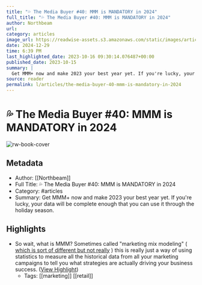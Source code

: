 ```yaml
---
title: "💦 The Media Buyer #40: MMM is MANDATORY in 2024"
full_title: "💦 The Media Buyer #40: MMM is MANDATORY in 2024"
author: Northbeam
url: 
category: articles
image_url: https://readwise-assets.s3.amazonaws.com/static/images/article1.be68295a7e40.png
date: 2024-12-29
time: 6:39 PM
last_highlighted_date: 2023-10-16 09:30:14.076487+00:00
published_date: 2023-10-15
summary: |
  Get MMM+ now and make 2023 your best year yet. If you're lucky, your data will be complete enough that you can use it through the holiday season.
source: reader
permalink: l/articles/the-media-buyer-40-mmm-is-mandatory-in-2024
---
```

# 💦 The Media Buyer #40: MMM is MANDATORY in 2024

![rw-book-cover](https://readwise-assets.s3.amazonaws.com/static/images/article1.be68295a7e40.png)

## Metadata
- Author: [[Northbeam]]
- Full Title: 💦 The Media Buyer #40: MMM is MANDATORY in 2024
- Category: #articles
- Summary: Get MMM+ now and make 2023 your best year yet. If you're lucky, your data will be complete enough that you can use it through the holiday season.

## Highlights
- So wait, what is MMM? Sometimes called "marketing mix modeling" ( [which is sort of different but not really](https://info.northbeam.io/e3t/Ctc/UC+113/d2FFQX04/VWFHTS98Nzl6Vm7D2H1Z9MGyW8Ny6Rt54GGTnN3cFw6z3qgyTW8wLKSR6lZ3mHW6CjW897gB32-W8z96hs2PCGF3W9h5VCV1lChWTW6-Z12w5zC7lvW8Z5ssP38qZkZW4ZwwKv2JZmQhW3znqJJ49_VJmW1j5GSN7RbJgDW7MQ4VW67vbm3VLW6_k8hZwS-W63rZ3Q7Htw-jW7Q7fnL6lk1n0W7LvzJ_1RLdFBVltlG38CDRZPW7Q5pJ-7M5RlWW3bHYSf1F3T9YVzjbXR4HNx7ZTfPHN2m-kqYW6plpj35khNXqW8NMr4T6kC25JW2rXm-H1cDQdBW3r9wCr4Zk9gFW57RH-P6KyNz-W7vMV-s6TWHqrW2r5qdy62SLlGW71NNR41t41-FW1SSv624PzRRmW6Zfrf45cjGyNdb5zF404) ) this is really just a way of using statistics to measure all the historical data from all your marketing campaigns to tell you what strategies are actually driving your business success. ([View Highlight](https://read.readwise.io/read/01hcvx4nxgmzgmdsygys48p6g3))
    - Tags: [[marketing]] [[retail]] 


